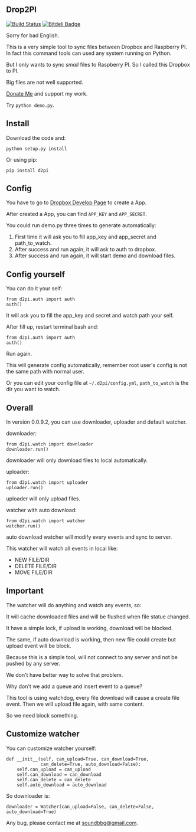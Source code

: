 ## Drop2PI ##

[![Build Status](https://travis-ci.org/GuoJing/Drop2PI.png?branch=master)](https://travis-ci.org/GuoJing/Drop2PI) [![Bitdeli Badge](https://d2weczhvl823v0.cloudfront.net/GuoJing/drop2pi/trend.png)](https://bitdeli.com/free "Bitdeli Badge")

Sorry for bad English.

This is a very simple tool to sync files between Dropbox and Raspberry PI. In fact this command tools can used any system running on Python.

But I only wants to sync *small* files to Raspberry PI. So I called this Dropbox to PI.

Big files are not well supported.

[Donate Me](http://guojing.me/donate/en/) and support my work.

Try `python demo.py`.

## Install ##

Download the code and:

	python setup.py install

Or using pip:

	pip install d2pi

## Config ##

You have to go to [Dropbox Develop Page](https://www.dropbox.com/developers/apps) to create a App.

After created a App, you can find `APP_KEY` and `APP_SECRET`.

You could run demo.py three times to generate automatically:

1. First time it will ask you to fill app\_key and app\_secret and path\_to\_watch.
2. After success and run again, it will ask to auth to dropbox.
3. After success and run again, it will start demo and download files.

## Config yourself ##

You can do it your self:

    from d2pi.auth import auth
    auth()

It will ask you to fill the app\_key and secret and watch path your self.

After fill up, restart terminal bash and:

    from d2pi.auth import auth
    auth()

Run again.

This will generate config automatically, remember root user's config is not the same path with normal user.

Or you can edit your config file at `~/.d2pi/config.yml`, `path_to_watch` is the dir you want to watch.

## Overall ##

In version 0.0.9.2, you can use downloader, uploader and default watcher.

downloader:

	from d2pi.watch import downloader
	downloader.run()

downloader will only download files to local automatically.

uploader:

	from d2pi.watch import uploader
	uploader.run()

uploader will only upload files.

watcher with auto download:

	from d2pi.watch import watcher
    watcher.run()

auto download watcher will modify every events and sync to server.

This watcher will watch all events in local like:

- NEW FILE/DIR
- DELETE FILE/DIR
- MOVE FILE/DIR

## Important ##

The watcher will do anything and watch any events, so:

It will cache downloaded files and will be flushed when file statue changed.

It have a simple lock, if upload is working, download will be blocked.

The same, if auto download is working, then new file could create but upload event will be block.

Because this is a simple tool, will not connect to any server and not be pushed by any server.

We don't have better way to solve that problem.

Why don't we add a queue and insert event to a queue?

This tool is using watchdog, every file download will cause a create file event. Then we will upload file again, with same content.

So we need block something.

## Customize watcher ##

You can customize watcher yourself:

    def __init__(self, can_upload=True, can_download=True,
                 can_delete=True, auto_download=False):
        self.can_upload = can_upload
        self.can_download = can_download
        self.can_delete = can_delete
        self.auto_download = auto_download

So downloader is:

	downloader = Watcher(can_upload=False, can_delete=False, auto_download=True)

Any bug, please contact me at soundbbg@gmail.com.
